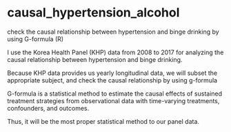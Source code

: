# causal_hypertension_alcohol
check the causal relationship between hypertension and binge drinking by using G-formula (R)

I use the Korea Health Panel (KHP) data from 2008 to 2017 for analyzing the causal relationship between hypertension and binge drinking.

Because KHP data provides us yearly longitudinal data, we will subset the appropriate subject, and check the causal relationship by using g-formula

G-formula is a statistical method to estimate the causal effects of sustained treatment strategies from observational data with time-varying treatments, confounders, and outcomes.

Thus, it will be the most proper statistical method to our panel data.
